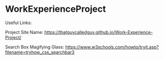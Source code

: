 # WorkExperienceProject

Useful Links:

 Project Site Name:
 https://thatguycalledguy.github.io/Work-Experience-Project/
 
 Search Box Magifying Glass:
 https://www.w3schools.com/howto/tryit.asp?filename=tryhow_css_searchbar3
